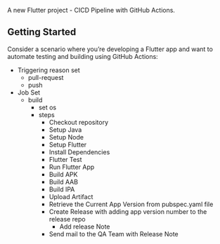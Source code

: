 A new Flutter project - CICD Pipeline with GitHub Actions.

## Getting Started

Consider a scenario where you’re developing a Flutter app and want to automate testing and building using GitHub Actions:

- Triggering reason set
    - pull-request
    - push
- Job Set
    - build
        - set os
        - steps
            - Checkout repository
            - Setup Java
            - Setup Node
            - Setup Flutter
            - Install Dependencies
            - Flutter Test
            - Run Flutter App
            - Build APK
            - Build AAB
            - Build IPA
            - Upload Artifact
            - Retrieve the Current App Version from pubspec.yaml file
            - Create Release with adding app version number to the release repo
                - Add release Note
            - Send mail to the QA Team with Release Note
